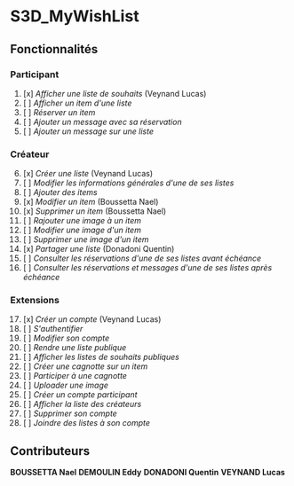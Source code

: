 # S3D_MyWishList

## Fonctionnalités

### Participant

1. [x] *Afficher une liste de souhaits* (Veynand Lucas)
2. [ ] *Afficher un item d'une liste*
3. [ ] *Réserver un item*
4. [ ] *Ajouter un message avec sa réservation*
5. [ ] *Ajouter un message sur une liste*

### Créateur

6. [x] *Créer une liste* (Veynand Lucas)
7. [ ] *Modifier les informations générales d'une de ses listes*
8. [ ] *Ajouter des items*
9. [x] *Modifier un item* (Boussetta Nael)
10. [x] *Supprimer un item* (Boussetta Nael)
11. [ ] *Rajouter une image à un item*
12. [ ] *Modifier une image d'un item*
13. [ ] *Supprimer une image d'un item*
14. [x] *Partager une liste* (Donadoni Quentin)
15. [ ] *Consulter les réservations d'une de ses listes avant échéance*
16. [ ] *Consulter les réservations et messages d'une de ses listes après échéance*

### Extensions

17. [x] *Créer un compte* (Veynand Lucas)
18. [ ] *S'authentifier*
19. [ ] *Modifier son compte*
20. [ ] *Rendre une liste publique*
21. [ ] *Afficher les listes de souhaits publiques*
22. [ ] *Créer une cagnotte sur un item*
23. [ ] *Participer à une cagnotte*
24. [ ] *Uploader une image*
25. [ ] *Créer un compte participant*
26. [ ] *Afficher la liste des créateurs*
27. [ ] *Supprimer son compte*
28. [ ] *Joindre des listes à son compte*

## Contributeurs 

**BOUSSETTA Nael**
**DEMOULIN Eddy**
**DONADONI Quentin**
**VEYNAND Lucas**
